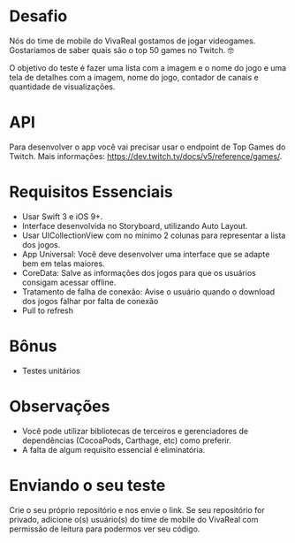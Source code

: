 # Desafio

Nós do time de mobile do VivaReal gostamos de jogar videogames. Gostaríamos de saber quais são o top 50 games no Twitch. 🤓

O objetivo do teste é fazer uma lista com a imagem e o nome do jogo e uma tela de detalhes com a imagem, nome do jogo, contador de canais e quantidade de visualizações.

# API

Para desenvolver o app você vai precisar usar o endpoint de Top Games do Twitch. Mais informações: https://dev.twitch.tv/docs/v5/reference/games/.

# Requisitos Essenciais

* Usar Swift 3 e iOS 9+.
* Interface desenvolvida no Storyboard, utilizando Auto Layout.
* Usar UICollectionView com no minimo 2 colunas para representar a lista dos jogos.
* App Universal: Você deve desenvolver uma interface que se adapte bem em telas maiores.
* CoreData: Salve as informações dos jogos para que os usuários consigam acessar offline.
* Tratamento de falha de conexão: Avise o usuário quando o download dos jogos falhar por falta de conexão
* Pull to refresh

# Bônus

* Testes unitários

# Observações

* Você pode utilizar bibliotecas de terceiros e gerenciadores de dependências (CocoaPods, Carthage, etc) como preferir.
* A falta de algum requisito essencial é eliminatória.

# Enviando o seu teste  

Crie o seu próprio repositório e nos envie o link. Se seu repositório for privado, adicione o(s) usuário(s) do time de mobile do VivaReal com permissão de leitura para podermos ver seu código.

